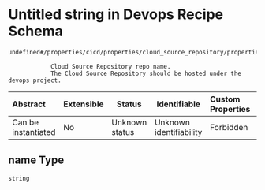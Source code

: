 # Untitled string in Devops Recipe Schema

```txt
undefined#/properties/cicd/properties/cloud_source_repository/properties/name
```

                Cloud Source Repository repo name.
                The Cloud Source Repository should be hosted under the devops project.


| Abstract            | Extensible | Status         | Identifiable            | Custom Properties | Additional Properties | Access Restrictions | Defined In                                                                                                    |
| :------------------ | ---------- | -------------- | ----------------------- | :---------------- | --------------------- | ------------------- | ------------------------------------------------------------------------------------------------------------- |
| Can be instantiated | No         | Unknown status | Unknown identifiability | Forbidden         | Allowed               | none                | [devops.schema.json\*](../../../../../../../../../../tmp/182028425/devops.schema.json "open original schema") |

## name Type

`string`
